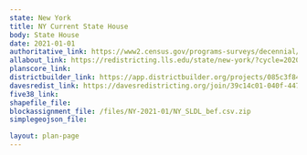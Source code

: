```yaml
---
state: New York
title: NY Current State House
body: State House
date: 2021-01-01
authoritative_link: https://www2.census.gov/programs-surveys/decennial/2020/data/01-Redistricting_File--PL_94-171/New_York/
allabout_link: https://redistricting.lls.edu/state/new-york/?cycle=2020&level=State%20Lower&startdate=
planscore_link:
districtbuilder_link: https://app.districtbuilder.org/projects/085c3f84-f03e-4030-b51e-2f6c866d815f
davesredist_link: https://davesredistricting.org/join/39c14c01-040f-4474-90ac-a0077403d0d2
five38_link:
shapefile_file:
blockassignment_file: /files/NY-2021-01/NY_SLDL_bef.csv.zip
simplegeojson_file:

layout: plan-page
---
```

